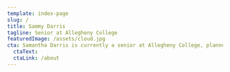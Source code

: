 ```yaml
---
template: index-page
slug: /
title: Sammy Darris
tagline: Senior at Allegheny College
featuredImage: /assets/cloud.jpg
cta: Samantha Darris is currently a senior at Allegheny College, planned to graduate in 2021. While double majoring in Integrative Informatics and International Studies, her time at Allegheny consists of a variety of responsibilities and roles. Both her jobs on campus aim to make Allegheny a more inclusive place and ensure that students are socially competent. She is the Equity and Inclusivity Intern in the Admissions Office, as well as the Team Leader for Allegheny’s Vote Everywhere Team with the Andrew Goodman Foundation. She is also the Secretary for the Black Girl Magic Club, as well as helping out in other diversity focused groups on campus. In her free time she enjoys dancing, and has been a member of the Allegheny College Dance Team for four years. She is passionate about social change and civic engagement, hoping to join the Peace Corp one day.
  ctaText:
  ctaLink: /about
---
```


